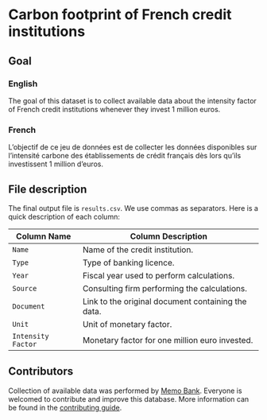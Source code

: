# Carbon footprint of French credit institutions

## Goal

### English

The goal of this dataset is to collect available data about the intensity factor of French credit institutions whenever they invest 1 million euros.

### French

L’objectif de ce jeu de données est de collecter les données disponibles sur l’intensité carbone des établissements de crédit français dès lors qu’ils investissent 1 million d’euros.

## File description

The final output file is `results.csv`. We use commas as separators. Here is a quick description of each column:

| Column Name         | Column Description                                 |
|---------------------|----------------------------------------------------|
| `Name`              | Name of the credit institution.                    |
| `Type`              | Type of banking licence.                           | 
| `Year`              | Fiscal year used to perform calculations.          |
| `Source`            | Consulting firm performing the calculations.       |
| `Document`          | Link to the original document containing the data. |
| `Unit`              | Unit of monetary factor.                           |
| `Intensity Factor`  | Monetary factor for one million euro invested.     |

## Contributors

Collection of available data was performed by [Memo Bank](https://memo.bank/). Everyone is welcomed to contribute and improve this database. More information can be found in the [contributing guide](../CONTRIBUTING.md).